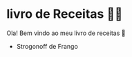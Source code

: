 # livro de Receitas :man_cook:

Ola! Bem vindo ao meu livro de receitas :wave:

- Strogonoff de Frango

